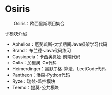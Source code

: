 # Osiris
&emsp;&emsp;Osiris：欧西里斯项目集合

子模块介绍

- Aphelios：厄斐琉斯-大学期间Java框架学习代码
- Brand：布兰德-Java代码练习
- Cassiopeia：卡西奥佩娅-前端代码
- Galio：加里奥-Go代码
- Heimerdinger：黑默丁格-算法、LeetCode代码
- Pantheon：潘森-Python代码
- Ryze：瑞兹-监控模块
- Teemo：提莫-公共模块
